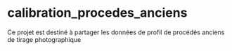 # calibration_procedes_anciens
Ce projet est destiné à partager les données de profil de procédés anciens de tirage photographique
